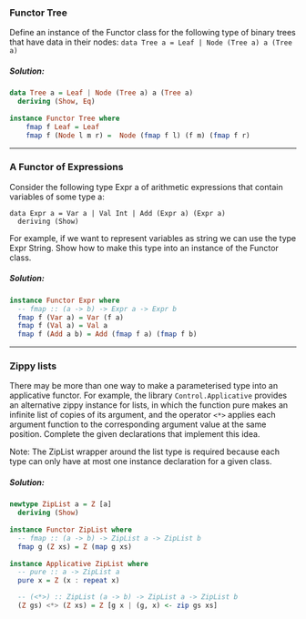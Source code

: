 ### Functor Tree
Define an instance of the Functor class for the following type of binary trees that have data in their nodes:
```data Tree a = Leaf | Node (Tree a) a (Tree a)```

##### Solution:
```haskell
data Tree a = Leaf | Node (Tree a) a (Tree a)
  deriving (Show, Eq)
  
instance Functor Tree where
    fmap f Leaf = Leaf
    fmap f (Node l m r) =  Node (fmap f l) (f m) (fmap f r)
```

________________________________________________________________________________________________________________________________________________________

### A Functor of Expressions

Consider the following type Expr a of arithmetic expressions that contain variables of some type a:
```
data Expr a = Var a | Val Int | Add (Expr a) (Expr a)
  deriving (Show)
```
For example, if we want to represent variables as string we can use the type Expr String. Show how to make this type into an instance of the Functor class.

##### Solution:
```haskell
instance Functor Expr where
  -- fmap :: (a -> b) -> Expr a -> Expr b
  fmap f (Var a) = Var (f a)
  fmap f (Val a) = Val a
  fmap f (Add a b) = Add (fmap f a) (fmap f b)
```

________________________________________________________________________________________________________________________________________________________

### Zippy lists

There may be more than one way to make a parameterised type into an applicative functor. 
For example, the library ```Control.Applicative``` provides an alternative zippy instance for lists, in which the function pure makes an infinite list of copies of its argument, and the operator ```<*>``` applies each argument function to the corresponding argument value at the same position. 
Complete the given declarations that implement this idea.  

Note: The ZipList wrapper around the list type is required because each type can only have at most one instance declaration for a given class.


##### Solution:
```haskell
newtype ZipList a = Z [a]
  deriving (Show)
  
instance Functor ZipList where
  -- fmap :: (a -> b) -> ZipList a -> ZipList b
  fmap g (Z xs) = Z (map g xs)
  
instance Applicative ZipList where
  -- pure :: a -> ZipList a
  pure x = Z (x : repeat x)

  -- (<*>) :: ZipList (a -> b) -> ZipList a -> ZipList b
  (Z gs) <*> (Z xs) = Z [g x | (g, x) <- zip gs xs]
```

